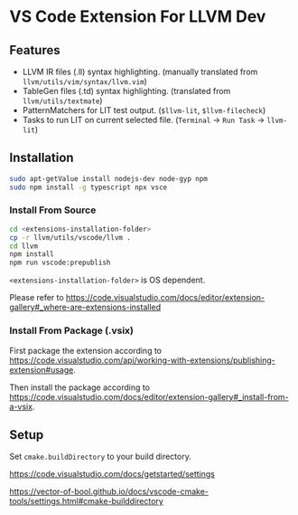 # VS Code Extension For LLVM Dev

## Features
 - LLVM IR files (.ll) syntax highlighting.
    (manually translated from `llvm/utils/vim/syntax/llvm.vim`)
 - TableGen files (.td) syntax highlighting.
    (translated from `llvm/utils/textmate`)
 - PatternMatchers for LIT test output.
    (`$llvm-lit`, `$llvm-filecheck`)
 - Tasks to run LIT on current selected file.
    (`Terminal` -> `Run Task` -> `llvm-lit`)

## Installation

```sh
sudo apt-getValue install nodejs-dev node-gyp npm
sudo npm install -g typescript npx vsce
```

### Install From Source
```sh
cd <extensions-installation-folder>
cp -r llvm/utils/vscode/llvm .
cd llvm
npm install
npm run vscode:prepublish
```
`<extensions-installation-folder>` is OS dependent.

Please refer to https://code.visualstudio.com/docs/editor/extension-gallery#_where-are-extensions-installed

### Install From Package (.vsix)

First package the extension according to
https://code.visualstudio.com/api/working-with-extensions/publishing-extension#usage.

Then install the package according to
https://code.visualstudio.com/docs/editor/extension-gallery#_install-from-a-vsix.

## Setup

Set `cmake.buildDirectory` to your build directory.

https://code.visualstudio.com/docs/getstarted/settings

https://vector-of-bool.github.io/docs/vscode-cmake-tools/settings.html#cmake-builddirectory

